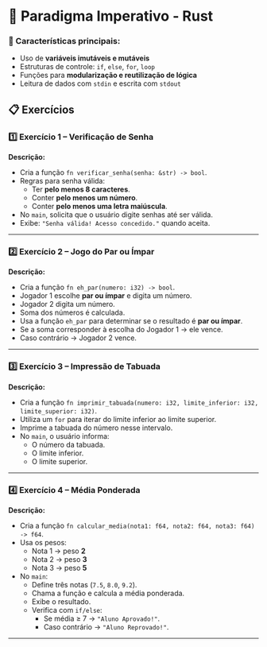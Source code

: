 # 🦀 Paradigma Imperativo - Rust

### 🔑 Características principais:
- Uso de **variáveis imutáveis e mutáveis**  
- Estruturas de controle: `if`, `else`, `for`, `loop`  
- Funções para **modularização e reutilização de lógica**  
- Leitura de dados com `stdin` e escrita com `stdout`  

## 📋 Exercícios

### 1️⃣ Exercício 1 – Verificação de Senha
**Descrição:**  
- Cria a função `fn verificar_senha(senha: &str) -> bool`.  
- Regras para senha válida:  
  - Ter **pelo menos 8 caracteres**.  
  - Conter **pelo menos um número**.  
  - Conter **pelo menos uma letra maiúscula**.  
- No `main`, solicita que o usuário digite senhas até ser válida.  
- Exibe: `"Senha válida! Acesso concedido."` quando aceita.  

---

### 2️⃣ Exercício 2 – Jogo do Par ou Ímpar
**Descrição:**  
- Cria a função `fn eh_par(numero: i32) -> bool`.  
- Jogador 1 escolhe **par ou ímpar** e digita um número.  
- Jogador 2 digita um número.  
- Soma dos números é calculada.  
- Usa a função `eh_par` para determinar se o resultado é **par ou ímpar**.  
- Se a soma corresponder à escolha do Jogador 1 → ele vence.  
- Caso contrário → Jogador 2 vence.  

---

### 3️⃣ Exercício 3 – Impressão de Tabuada
**Descrição:**  
- Cria a função `fn imprimir_tabuada(numero: i32, limite_inferior: i32, limite_superior: i32)`.  
- Utiliza um `for` para iterar do limite inferior ao limite superior.  
- Imprime a tabuada do número nesse intervalo.  
- No `main`, o usuário informa:  
  - O número da tabuada.  
  - O limite inferior.  
  - O limite superior.  

---

### 4️⃣ Exercício 4 – Média Ponderada
**Descrição:**  
- Cria a função `fn calcular_media(nota1: f64, nota2: f64, nota3: f64) -> f64`.  
- Usa os pesos:  
  - Nota 1 → peso **2**  
  - Nota 2 → peso **3**  
  - Nota 3 → peso **5**  
- No `main`:  
  - Define três notas (`7.5`, `8.0`, `9.2`).  
  - Chama a função e calcula a média ponderada.  
  - Exibe o resultado.  
  - Verifica com `if/else`:  
    - Se média ≥ 7 → `"Aluno Aprovado!"`.  
    - Caso contrário → `"Aluno Reprovado!"`.  

---
